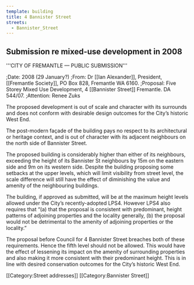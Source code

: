 ```yaml
---
template: building
title: 4 Bannister Street
streets:
  - Bannister_Street
---
```


## Submission re mixed-use development in 2008

'''CITY OF FREMANTLE — PUBLIC SUBMISSION'''

;Date: 2008 (29 January?)
;From: Dr [[Ian Alexander]], President, [[Fremantle Society]], PO Box 828, Fremantle WA 6160.
;Proposal: Five Storey Mixed Use Development, 4 [[Bannister Street]] Fremantle. DA 544/07.
;Attention: Renee Zuks

The proposed development is out of scale and character with its surrounds and does not conform with desirable design outcomes for the City’s historic West End.

The post-modern façade of the building pays no respect to its architectural or heritage context, and is out of character with its adjacent neighbours on the north side of Bannister Street.

The proposed building is considerably higher than either of its neighbours, exceeding the height of its Bannister St neighbours by 15m on the eastern side and 9m on its western side. Despite the building proposing some setbacks at the upper levels, which will limit visibility from street level, the scale difference will still have the effect of diminishing the value and amenity of the neighbouring buildings.

The building, if approved as submitted, will be at the maximum height levels allowed under the City’s recently-adopted LPS4. However LPS4 also requires that “(a) that the proposal is consistent with predominant, height patterns of adjoining properties and the locality generally, (b) the proposal would not be detrimental to the amenity of adjoining properties or the locality.”

The proposal before Council for 4 Bannister Street breaches both of these requirements. Hence the fifth level should not be allowed. This would have the effect of lessening its impact on the amenity of surrounding properties and also making it more consistent with their predominant height. This is in line with desired conservation outcomes for the City’s historic West End.

[[Category:Street addresses]]
[[Category:Bannister Street]]
